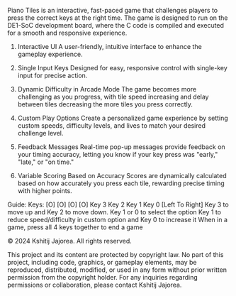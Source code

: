 Piano Tiles is an interactive, fast-paced game that challenges players to press the correct keys at the right time. The game is designed to run on the DE1-SoC development board, where the C code is compiled and executed for a smooth and responsive experience.

1. Interactive UI
A user-friendly, intuitive interface to enhance the gameplay experience.

2. Single Input Keys
Designed for easy, responsive control with single-key input for precise action.

3. Dynamic Difficulty in Arcade Mode
The game becomes more challenging as you progress, with tile speed increasing and delay between tiles decreasing the more tiles you press correctly.

4. Custom Play Options
Create a personalized game experience by setting custom speeds, difficulty levels, and lives to match your desired challenge level.

5. Feedback Messages
Real-time pop-up messages provide feedback on your timing accuracy, letting you know if your key press was "early," "late," or "on time."

6. Variable Scoring Based on Accuracy
Scores are dynamically calculated based on how accurately you press each tile, rewarding precise timing with higher points.

Guide:
Keys:     [O]     [O]     [O]     [O]
         Key 3   Key 2   Key 1   Key 0         [Left To Right]
Key 3 to move up and Key 2 to move down.
Key 1 or 0 to select the option
Key 1 to reduce speed/difficulty in custom option and Key 0 to increase it
When in a game, press all 4 keys together to end a game

© 2024 Kshitij Jajorea. All rights reserved.

This project and its content are protected by copyright law. No part of this project, including code, graphics, or gameplay elements, may be reproduced, distributed, modified, or used in any form without prior written permission from the copyright holder.
For any inquiries regarding permissions or collaboration, please contact Kshitij Jajorea.

